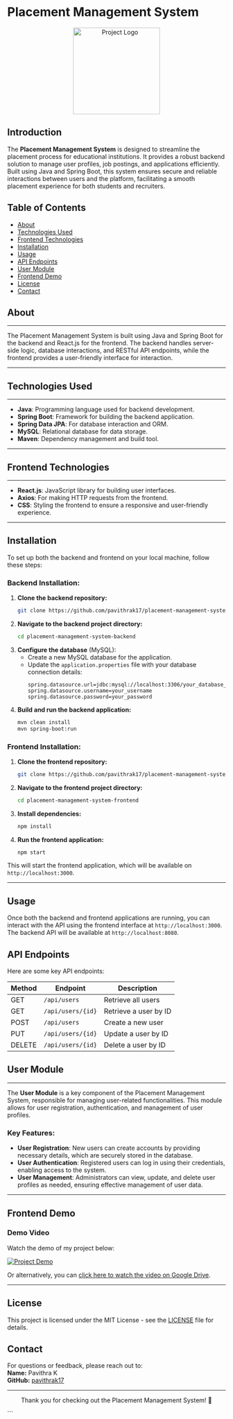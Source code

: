 
# Placement Management System

<p align="center">
    <img src="https://tse4.mm.bing.net/th?id=OIP.FdBNRKqM8j3sFgS6srVoAAHaIT&pid=Api&P=0&h=180" alt="Project Logo" width="200"/>
</p>

## Introduction
The **Placement Management System** is designed to streamline the placement process for educational institutions. It provides a robust backend solution to manage user profiles, job postings, and applications efficiently. Built using Java and Spring Boot, this system ensures secure and reliable interactions between users and the platform, facilitating a smooth placement experience for both students and recruiters.

## Table of Contents
- [About](#about)
- [Technologies Used](#technologies-used)
- [Frontend Technologies](#frontend-technologies)
- [Installation](#installation)
- [Usage](#usage)
- [API Endpoints](#api-endpoints)
- [User Module](#user-module)
- [Frontend Demo](#frontend-demo)
- [License](#license)
- [Contact](#contact)

## About
---
The Placement Management System is built using Java and Spring Boot for the backend and React.js for the frontend. The backend handles server-side logic, database interactions, and RESTful API endpoints, while the frontend provides a user-friendly interface for interaction.

---

## Technologies Used
---
- **Java**: Programming language used for backend development.  
- **Spring Boot**: Framework for building the backend application.  
- **Spring Data JPA**: For database interaction and ORM.  
- **MySQL**: Relational database for data storage.  
- **Maven**: Dependency management and build tool.  
---

## Frontend Technologies
---
- **React.js**: JavaScript library for building user interfaces.
- **Axios**: For making HTTP requests from the frontend.
- **CSS**: Styling the frontend to ensure a responsive and user-friendly experience.

---

## Installation

To set up both the backend and frontend on your local machine, follow these steps:

### Backend Installation:
1. **Clone the backend repository:**
   ```bash
   git clone https://github.com/pavithrak17/placement-management-system-backend.git
   ```
2. **Navigate to the backend project directory:**
   ```bash
   cd placement-management-system-backend
   ```
3. **Configure the database** (MySQL):
   - Create a new MySQL database for the application.
   - Update the `application.properties` file with your database connection details:
     ```properties
     spring.datasource.url=jdbc:mysql://localhost:3306/your_database_name
     spring.datasource.username=your_username
     spring.datasource.password=your_password
     ```
4. **Build and run the backend application:**
   ```bash
   mvn clean install
   mvn spring-boot:run
   ```

### Frontend Installation:
1. **Clone the frontend repository:**
   ```bash
   git clone https://github.com/pavithrak17/placement-management-system-frontend.git
   ```
2. **Navigate to the frontend project directory:**
   ```bash
   cd placement-management-system-frontend
   ```
3. **Install dependencies:**
   ```bash
   npm install
   ```
4. **Run the frontend application:**
   ```bash
   npm start
   ```

This will start the frontend application, which will be available on `http://localhost:3000`.

---

## Usage

Once both the backend and frontend applications are running, you can interact with the API using the frontend interface at `http://localhost:3000`. The backend API will be available at `http://localhost:8080`.

## API Endpoints

Here are some key API endpoints:

| Method | Endpoint                     | Description                     |
|--------|------------------------------|---------------------------------|
| GET    | `/api/users`                 | Retrieve all users              |
| GET    | `/api/users/{id}`            | Retrieve a user by ID           |
| POST   | `/api/users`                 | Create a new user               |
| PUT    | `/api/users/{id}`            | Update a user by ID             |
| DELETE | `/api/users/{id}`            | Delete a user by ID             |

## User Module
---
The **User Module** is a key component of the Placement Management System, responsible for managing user-related functionalities. This module allows for user registration, authentication, and management of user profiles.

### Key Features:
- **User Registration**: New users can create accounts by providing necessary details, which are securely stored in the database.
- **User Authentication**: Registered users can log in using their credentials, enabling access to the system.
- **User Management**: Administrators can view, update, and delete user profiles as needed, ensuring effective management of user data.

---

## Frontend Demo
### Demo Video
Watch the demo of my project below:

[![Project Demo](https://via.placeholder.com/360)](https://drive.google.com/file/d/1eoyyIvnbbS-qp0HO4rGxoS0tpT_n6VBo/view?usp=drive_link)

Or alternatively, you can [click here to watch the video on Google Drive](https://drive.google.com/file/d/1eoyyIvnbbS-qp0HO4rGxoS0tpT_n6VBo/view?usp=drive_link).

---

## License

This project is licensed under the MIT License - see the [LICENSE](LICENSE) file for details.

## Contact

For questions or feedback, please reach out to:<br>
**Name:** Pavithra K<br>
**GitHub:** [pavithrak17](https://github.com/pavithrak17)

---

<p align="center">
    Thank you for checking out the Placement Management System! 🎉
</p>
```
